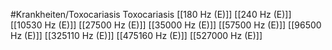 #Krankheiten/Toxocariasis
Toxocariasis
[[180 Hz (E)]]
[[240 Hz (E)]]
[[10530 Hz (E)]]
[[27500 Hz (E)]]
[[35000 Hz (E)]]
[[57500 Hz (E)]]
[[96500 Hz (E)]]
[[325110 Hz (E)]]
[[475160 Hz (E)]]
[[527000 Hz (E)]]